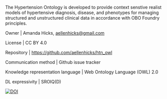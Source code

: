 The Hypertension Ontology is developed to provide context senstive realist models of hypertensive diagnosis, disease, and phenotypes for managing structured and unstructured clinical data in accordance with OBO Foundry principles.


Owner | Amanda Hicks, aellenhicks@gmail.com

License | CC BY 4.0 

Repository | https://github.com/aellenhicks/htn_owl

Communication method | Github issue tracker

Knowledge representation language | Web Ontology Language (OWL) 2.0

DL expressivity | SROIQ(D)

[![DOI](https://zenodo.org/badge/DOI/10.5281/zenodo.2605329.svg)](https://doi.org/10.5281/zenodo.2605329)

